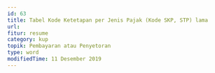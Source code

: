 ```yaml
---
id: 63
title: Tabel Kode Ketetapan per Jenis Pajak (Kode SKP, STP) lama
url:
fitur: resume
category: kup
topik: Pembayaran atau Penyetoran
type: word
modifiedTime: 11 Desember 2019
---
```


